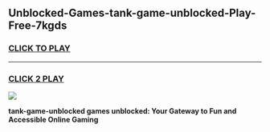
## Unblocked-Games-tank-game-unblocked-Play-Free-7kgds
<h3>
<a href="https://premium76.site?title=tank-game-unblocked&ref=18A">CLICK TO PLAY</a></h3>
<hr>

<h3>
<a href="https://premium76.site?title=tank-game-unblocked&ref=18A">CLICK 2 PLAY</a>
  
</h3>

<a href="https://premium76.site?title=tank-game-unblocked&ref=18A"><img src="https://clearcache.store/games.png"></a>


**tank-game-unblocked games unblocked: Your Gateway to Fun and Accessible Online Gaming**
